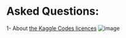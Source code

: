 # Asked Questions:

1- About [the Kaggle Codes licences](https://stackoverflow.com/questions/67605363/about-the-licence-of-shared-codes-on-the-kaggle-site)
![image](https://user-images.githubusercontent.com/6679151/118840696-e210cd80-b8dc-11eb-8061-84a48ca2d82a.png)
